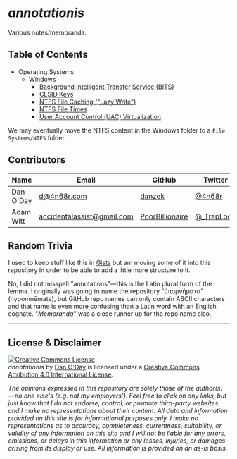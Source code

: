 # *annotationis*

Various notes/memoranda.

## Table of Contents

- Operating Systems
  - Windows
    - [Background Intelligent Transfer Service (BITS)](Operating%20Systems/Windows/BITS.md)
    - [CLSID Keys](Operating%20Systems/Windows/CLSID.md)
    - [NTFS File Caching ("Lazy Write")](Operating%20Systems/Windows/FileCaching.md)
    - [NTFS File Times](Operating%20Systems/Windows/FileTimes.md)
    - [User Account Control (UAC) Virtualization](Operating%20Systems/Windows/UACVirtualization.md)

We may eventually move the NTFS content in the Windows folder to a `File Systems/NTFS` folder.

## Contributors

| Name | Email | GitHub | Twitter |
| ---- | ----- | ------ | ------- |
| Dan O'Day | d@4n68r.com | [danzek](https://github.com/danzek) | [@4n68r](https://twitter.com/4n68r) |
| Adam Witt | accidentalassist@gmail.com | [PoorBillionaire](https://github.com/PoorBillionaire) | [@_TrapLoop](https://twitter.com/_TrapLoop)

## Random Trivia

I used to keep stuff like this in [Gists](https://gist.github.com/danzek) but am moving some of it into this repository in order to be able to add a little more structure to it.

No, I did not misspell "annotations"&mdash;this is the Latin plural form of the lemma. I originally was going to name the repository "ὑπομνήματα" (hypomnēmata), but GitHub repo names can only contain ASCII characters and that name is even more confusing than a Latin word with an English cognate. "*Memoranda*" was a close runner up for the repo name also.

<hr />

## License & Disclaimer

<a rel="license" href="http://creativecommons.org/licenses/by/4.0/"><img alt="Creative Commons License" style="border-width:0" src="https://i.creativecommons.org/l/by/4.0/88x31.png" /></a><br /><span xmlns:dct="http://purl.org/dc/terms/" property="dct:title"><em>annotationis</em></span> by <a xmlns:cc="http://creativecommons.org/ns#" href="https://github.com/danzek/annotationis" property="cc:attributionName" rel="cc:attributionURL">Dan O'Day</a> is licensed under a <a rel="license" href="http://creativecommons.org/licenses/by/4.0/">Creative Commons Attribution 4.0 International License</a>.

*The opinions expressed in this repository are solely those of the author(s) — no one else's (e.g. not my employers'). Feel free to click on any links, but just know that I do not endorse, control, or promote third-party websites and I make no representations about their content. All data and information provided on this site is for informational purposes only. I make no representations as to accuracy, completeness, currentness, suitability, or validity of any information on this site and I will not be liable for any errors, omissions, or delays in this information or any losses, injuries, or damages arising from its display or use. All information is provided on an as-is basis.*

